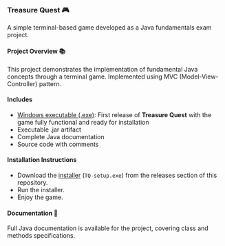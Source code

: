 ### Treasure Quest 🎮
A simple terminal-based game developed as a Java fundamentals exam project.

#### Project Overview 📚
This project demonstrates the implementation of fundamental Java concepts through a terminal game.
Implemented using MVC (Model-View-Controller) pattern.

#### Includes
  - [Windows executable (.exe)](https://github.com/arucadev/daw/releases/tag/v1.0.0-treasure-quest): First release of **Treasure Quest** with the game fully functional and ready for installation
  - Executable .jar artifact
  - Complete Java documentation
  - Source code with comments

#### Installation Instructions
  - Download the [installer](https://github.com/arucadev/daw/releases/tag/v1.0.0-treasure-quest) (`TQ-setup.exe`) from the releases section of this repository.
  - Run the installer.
  - Enjoy the game.

#### Documentation 📖
Full Java documentation is available for the project, covering class and methods specifications.
